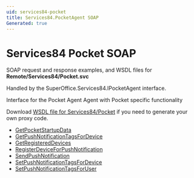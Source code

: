```yaml
---
uid: services84-pocket
title: Services84.PocketAgent SOAP
Generated: true
---
```


# Services84 Pocket SOAP

SOAP request and response examples, and WSDL files for **Remote/Services84/Pocket.svc**

Handled by the <see cref="T:SuperOffice.Services84.IPocketAgent">SuperOffice.Services84.IPocketAgent</see> interface.

Interface for the Pocket Agent
Agent with Pocket specific functionality

Download [WSDL file for Services84/Pocket](../Services84-Pocket.md) if you need to generate your own proxy code.

* [GetPocketStartupData](GetPocketStartupData.md)
* [GetPushNotificationTagsForDevice](GetPushNotificationTagsForDevice.md)
* [GetRegisteredDevices](GetRegisteredDevices.md)
* [RegisterDeviceForPushNotification](RegisterDeviceForPushNotification.md)
* [SendPushNotification](SendPushNotification.md)
* [SetPushNotificationTagsForDevice](SetPushNotificationTagsForDevice.md)
* [SetPushNotificationTagsForUser](SetPushNotificationTagsForUser.md)
